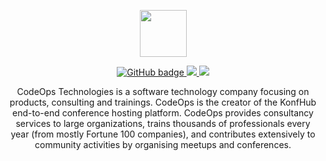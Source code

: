 <p align="center">
  <img src="https://codeops.tech/assets/codeops/logo1.png" height="75px" weight="75px" />
</p>
<p align="center">
  <a href="https://github.com/CodeOpsTechnologies?tab=followers">
    <img src="https://img.shields.io/github/followers/CodeOpsTechnologies?label=Followers&logo=GitHub&style=for-the-badge" alt="GitHub badge" />
  </a>
  <a href="http://twitter.com/CodeOpsTech">
    <img src="https://img.shields.io/twitter/follow/CodeOpsTech?label=Twitter&logo=twitter&style=for-the-badge" />
  </a>
  <a href="http://youtube.com/CodeOpsTech?sub_confirmation=1">
    <img src="https://img.shields.io/youtube/channel/views/UCOS0XFWJVBMV-Zv0iNckSNg?label=YouTube&logo=YouTube&style=for-the-badge" />
  </a>
</p>

<p align="center">
 CodeOps Technologies is a software technology company focusing on products, consulting and trainings. CodeOps is the creator of the KonfHub end-to-end conference hosting platform. CodeOps provides consultancy services to large organizations, trains thousands of professionals every year (from mostly Fortune 100 companies), and contributes extensively to community activities by organising meetups and conferences.
</p>
